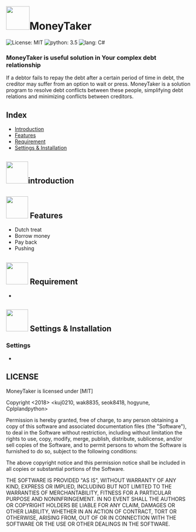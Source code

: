# <img src="https://image.flaticon.com/icons/svg/138/138207.svg" width="64">MoneyTaker
![License: MIT](https://img.shields.io/github/license/mashape/apistatus.svg) ![python: 3.5](https://img.shields.io/badge/Language-python3.5-blue.svg) ![lang: C#](https://img.shields.io/badge/Language-C%23-red.svg)


### MoneyTaker is useful solution in Your complex debt relationship
If a debtor fails to repay the debt after a certain period of time in debt, the creditor may suffer from an option to wait or press. MoneyTaker is a solution program to resolve debt conflicts between these people, simplifying debt relations and minimizing conflicts between creditors.

## Index
* [Introduction](#introduction)
* [Features](#-features)
* [Requirement](#requirement)
* [Settings & Installation](#settings--installation)


## <img src = "https://image.flaticon.com/icons/svg/46/46689.svg" width=60 >**introduction** 




## <img src = "https://image.flaticon.com/icons/svg/321/321777.svg" width=60 > **Features**

 - Dutch treat
 - Borrow money
 - Pay back
 - Pushing


## <img src = "https://image.flaticon.com/icons/svg/715/715585.svg" width=60 > **Requirement**

 - 

## <img src = "https://image.flaticon.com/icons/svg/138/138849.svg" width=60 > **Settings & Installation**

### **Settings** 
-

## **LICENSE**
 
MoneyTaker is licensed under [MIT]
 
Copyright <2018> <kuj0210, wak8835, seok8418, hogyune, Cplplandpython>

Permission is hereby granted, free of charge, to any person obtaining a copy of this software and associated documentation files (the "Software"), to deal in the Software without restriction, including without limitation the rights to use, copy, modify, merge, publish, distribute, sublicense, and/or sell copies of the Software, and to permit persons to whom the Software is furnished to do so, subject to the following conditions:

The above copyright notice and this permission notice shall be included in all copies or substantial portions of the Software.

THE SOFTWARE IS PROVIDED "AS IS", WITHOUT WARRANTY OF ANY KIND, EXPRESS OR IMPLIED, INCLUDING BUT NOT LIMITED TO THE WARRANTIES OF MERCHANTABILITY, FITNESS FOR A PARTICULAR PURPOSE AND NONINFRINGEMENT. IN NO EVENT SHALL THE AUTHORS OR COPYRIGHT HOLDERS BE LIABLE FOR ANY CLAIM, DAMAGES OR OTHER LIABILITY, WHETHER IN AN ACTION OF CONTRACT, TORT OR OTHERWISE, ARISING FROM, OUT OF OR IN CONNECTION WITH THE SOFTWARE OR THE USE OR OTHER DEALINGS IN THE SOFTWARE.
